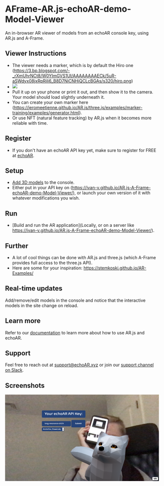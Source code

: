 # AFrame-AR.js-echoAR-demo-Model-Viewer
An in-browser AR viewer of models from an echoAR console key, using AR.js and A-Frame. 

## Viewer Instructions
* The viewer needs a marker, which is by default the Hiro one (https://3.bp.blogspot.com/-_rXmUhrNCt8/W0YImGVS1UI/AAAAAAAAECk/5uR-aSWdyx08jxRpRili6_B8D7NiCNHiQCLcBGAs/s320/hiro.png)
* <img src="/img/marker.png">
* Pull it up on your phone or print it out, and then show it to the camera. Your model should load slightly underneath it. 
* You can create your own marker here (https://jeromeetienne.github.io/AR.js/three.js/examples/marker-training/examples/generator.html). 
* Or use NFT (natural feature tracking) by AR.js when it becomes more reliable with time.

## Register
* If you don't have an echoAR API key yet, make sure to register for FREE at [echoAR](https://console.echoar.xyz/#/auth/register).

## Setup
* [Add 3D models](https://docs.echoar.xyz/quickstart/add-a-3d-model) to the console.
* Either put in your API key on (https://ivan-v.github.io/AR.js-A-Frame-echoAR-demo-Model-Viewer/), or launch your own version of it with whatever modifications you wish.

## Run
* [Build and run the AR application](Locally, or on a server like https://ivan-v.github.io/AR.js-A-Frame-echoAR-demo-Model-Viewer/).

## Further
* A lot of cool things can be done with AR.js and three.js (which A-Frame provides full access to the three.js API).
* Here are some for your inspiration: https://stemkoski.github.io/AR-Examples/

## Real-time updates
Add/remove/edit models in the console and notice that the interactive models in the site change on reload.

## Learn more
Refer to our [documentation](https://docs.echoar.xyz/unity/) to learn more about how to use AR.js and echoAR.

## Support
Feel free to reach out at [support@echoAR.xyz](mailto:support@echoAR.xyz) or join our [support channel on Slack](https://join.slack.com/t/echoar/shared_invite/enQtNTg4NjI5NjM3OTc1LWU1M2M2MTNlNTM3NGY1YTUxYmY3ZDNjNTc3YjA5M2QyNGZiOTgzMjVmZWZmZmFjNGJjYTcxZjhhNzk3YjNhNjE). 

## Screenshots
<img src="/screenshots/screenshot.png">

